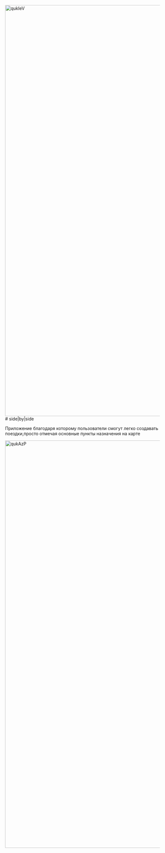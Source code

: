 <img width="1334" alt="qukIeV" src="https://user-images.githubusercontent.com/71708841/112115335-1d876800-8bca-11eb-8188-c875a9912467.png">
# side|by|side


Приложение благодаря которому пользователи смогут легко создавать поездки,просто отмечая основные пункты назначения на карте

<img width="1322" alt="qukAzP" src="https://user-images.githubusercontent.com/71708841/112115366-2841fd00-8bca-11eb-99c1-6be131ed5d38.png">
